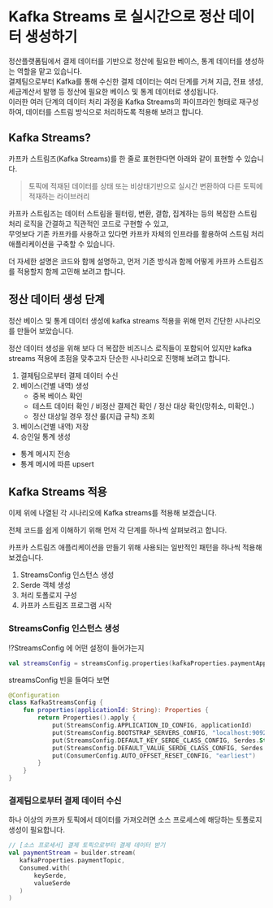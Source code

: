 # Kafka Streams 로 실시간으로 정산 데이터 생성하기

정산플랫폼팀에서 결제 데이터를 기반으로 정산에 필요한 베이스, 통계 데이터를 생성하는 역할을 맡고 있습니다.<br/>
결제팀으로부터 Kafka를 통해 수신한 결제 데이터는 여러 단계를 거쳐 지급, 전표 생성, 세금계산서 발행 등 정산에 필요한 베이스 및 통계 데이터로 생성됩니다.<br/>
이러한 여러 단계의 데이터 처리 과정을 Kafka Streams의 파이프라인 형태로 재구성하여, 데이터를 스트림 방식으로 처리하도록 적용해 보려고 합니다.<br/>

## Kafka Streams?

카프카 스트림즈(Kafka Streams)를 한 줄로 표현한다면 아래와 같이 표현할 수 있습니다.

> 토픽에 적재된 데이터를 상태 또는 비상태기반으로 실시간 변환하여 다른 토픽에 적재하는 라이브러리

카프카 스트림즈는 데이터 스트림을 필터링, 변환, 결합, 집계하는 등의 복잡한 스트림 처리 로직을 간결하고 직관적인 코드로 구현할 수 있고,<br/>
무엇보다 기존 카프카를 사용하고 있다면 카프카 자체의 인프라를 활용하여 스트림 처리 애플리케이션을 구축할 수 있습니다.

더 자세한 설명은 코드와 함께 설명하고, 먼저 기존 방식과 함께 어떻게 카프카 스트림즈를 적용할지 함께 고민해 보려고 합니다.

## 정산 데이터 생성 단계

정산 베이스 및 통계 데이터 생성에 kafka streams 적용을 위해 먼저 간단한 시나리오를 만들어 보았습니다.

정산 데이터 생성을 위해 보다 더 복잡한 비즈니스 로직들이 포함되어 있지만 kafka streams 적용에 초점을 맞추고자 단순한 시나리오로 진행해 보려고 합니다. 

1. 결제팀으로부터 결제 데이터 수신
2. 베이스(건별 내역) 생성
   - 중복 베이스 확인
   - 테스트 데이터 확인 / 비정산 결제건 확인 / 정산 대상 확인(망취소, 미확인..)
   - 정산 대상일 경우 정산 룰(지급 규칙) 조회
3. 베이스(건별 내역) 저장
4. 승인일 통계 생성
- 통계 메시지 전송
- 통계 메시에 따른 upsert

## Kafka Streams 적용

이제 위에 나열된 각 시나리오에 Kafka streams를 적용해 보겠습니다.<br/>

전체 코드를 쉽게 이해하기 위해 먼저 각 단계를 하나씩 살펴보려고 합니다.

카프카 스트림즈 애플리케이션을 만들기 위해 사용되는 일반적인 패턴을 하나씩 적용해 보겠습니다.

1. StreamsConfig 인스턴스 생성
2. Serde 객체 생성
3. 처리 토폴로지 구성
4. 카프카 스트림즈 프로그램 시작

### StreamsConfig 인스턴스 생성

⁉️StreamsConfig 에 어떤 설정이 들어가는지

```kotlin
val streamsConfig = streamsConfig.properties(kafkaProperties.paymentApplicationName)
```

streamsConfig 빈을 들여다 보면

```kotlin
@Configuration
class KafkaStreamsConfig {
    fun properties(applicationId: String): Properties {
        return Properties().apply {
            put(StreamsConfig.APPLICATION_ID_CONFIG, applicationId)
            put(StreamsConfig.BOOTSTRAP_SERVERS_CONFIG, "localhost:9092")
            put(StreamsConfig.DEFAULT_KEY_SERDE_CLASS_CONFIG, Serdes.String().javaClass)
            put(StreamsConfig.DEFAULT_VALUE_SERDE_CLASS_CONFIG, Serdes.String().javaClass)
            put(ConsumerConfig.AUTO_OFFSET_RESET_CONFIG, "earliest")
        }
    }
}
```



### 결제팀으로부터 결제 데이터 수신

하나 이상의 카프카 토픽에서 데이터를 가져오려면 소스 프로세스에 해당하는 토폴로지 생성이 필요합니다.

```kotlin
// [소스 프로세서] 결제 토픽으로부터 결제 데이터 받기
val paymentStream = builder.stream(
   kafkaProperties.paymentTopic,
   Consumed.with(
       keySerde,
       valueSerde
   )
)
```






